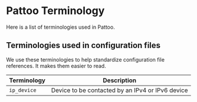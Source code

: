# Pattoo Terminology

Here is a list of terminologies used in Pattoo. 

## Terminologies used in configuration files

We use these terminologies to help standardize configuration file references. It makes them easier to read.

|Terminology | Description                    |
|--|--|
| `ip_device` | Device to be contacted by an IPv4 or IPv6 device|
